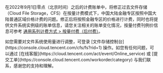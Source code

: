 在2022年9月1日零点（北京时间）之后的计费账单中，将修正过去文件存储（Cloud File Storage，CFS）在按量计费模式下，中国大陆金融专区按照中国大陆普通区域价格计费的问题。修正后将按照金融专区的价格进行计费，同时也将提供文件系统实例级的账单信息，请您关注相关的账单变化情况，按量付费刊例价信息可参考 [通用系列计费方式 > 按量付费（后付费）](https://cloud.tencent.com/document/product/582/47378)。


<dx-alert infotype="explain" title="温馨提示">
如您需要对文件系统使用量进行调整，可登录 [文件存储控制台](https://console.cloud.tencent.com/cfs/fs?rid=1) 操作。如您有任何问题，可以通过 [在线客服](https://cloud.tencent.com/act/event/Online_service) 或 [提交工单](https://console.cloud.tencent.com/workorder/category) 与我们联系，感谢您的支持和理解。
</dx-alert>




